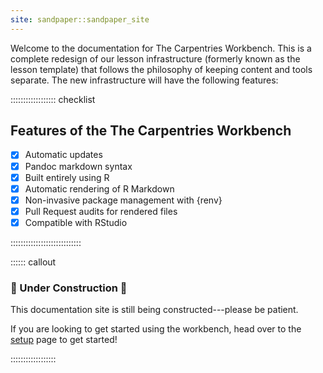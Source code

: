 ```yaml
---
site: sandpaper::sandpaper_site
---
```



Welcome to the documentation for The Carpentries Workbench. This is a
complete redesign of our lesson infrastructure (formerly known as the lesson template) 
that follows the philosophy of keeping content and tools separate. 
The new infrastructure will have the following features:

:::::::::::::::::: checklist

## Features of the The Carpentries Workbench

- [x] Automatic updates
- [x] Pandoc markdown syntax
- [x] Built entirely using R
- [x] Automatic rendering of R Markdown
- [x] Non-invasive package management with {renv}
- [x] Pull Request audits for rendered files
- [x] Compatible with RStudio

::::::::::::::::::::::::::::


:::::: callout

### :construction: Under Construction :construction:

This documentation site is still being constructed---please be patient.

If you are looking to get started using the workbench, head over to the 
[setup](setup.html) page to get started!

::::::::::::::::::

